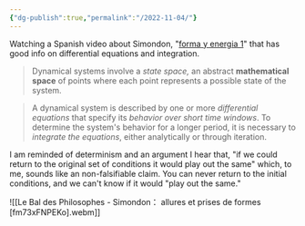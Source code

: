 ```yaml
---
{"dg-publish":true,"permalink":"/2022-11-04/"}
---
```



Watching a Spanish video about Simondon, "[forma y energia 1](https://www.youtube.com/watch?v=LnLFdg3SLXY)" that has good info on differential equations and integration.

>Dynamical systems involve a *state space,* an abstract __mathematical space__ of points where each point represents a possible state of the system.

>A dynamical system is described by one or more *differential equations* that specify its *behavior over short time windows*. To determine the system's behavior for a longer period, it is necessary to *integrate the equations*, either analytically or through iteration.

I am reminded of determinism and an argument I hear that, "if we could return to the original set of conditions it would play out the same" which, to me, sounds like an non-falsifiable claim. You can never return to the initial conditions, and we can't know if it would "play out the same."

![[Le Bal des Philosophes - Simondon： allures et prises de formes [fm73xFNPEKo].webm]]
